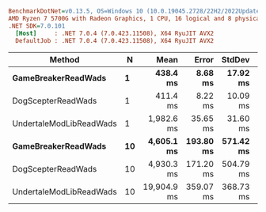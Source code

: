``` ini

BenchmarkDotNet=v0.13.5, OS=Windows 10 (10.0.19045.2728/22H2/2022Update)
AMD Ryzen 7 5700G with Radeon Graphics, 1 CPU, 16 logical and 8 physical cores
.NET SDK=7.0.101
  [Host]     : .NET 7.0.4 (7.0.423.11508), X64 RyuJIT AVX2
  DefaultJob : .NET 7.0.4 (7.0.423.11508), X64 RyuJIT AVX2


```
|                  Method |  N |        Mean |     Error |    StdDev |        Gen0 |        Gen1 |       Gen2 |  Allocated |
|------------------------ |--- |------------:|----------:|----------:|------------:|------------:|-----------:|-----------:|
|     **GameBreakerReadWads** |  **1** |    **438.4 ms** |   **8.68 ms** |  **17.92 ms** |  **11000.0000** |  **10000.0000** |  **3000.0000** |  **239.49 MB** |
|      DogScepterReadWads |  1 |    411.4 ms |   8.22 ms |  10.09 ms |  10000.0000 |   9000.0000 |  3000.0000 |  238.12 MB |
| UndertaleModLibReadWads |  1 |  1,982.6 ms |  35.65 ms |  31.60 ms |  12000.0000 |  11000.0000 |  3000.0000 |  225.32 MB |
|     **GameBreakerReadWads** | **10** |  **4,605.1 ms** | **193.80 ms** | **571.42 ms** | **103000.0000** |  **95000.0000** | **23000.0000** | **2394.93 MB** |
|      DogScepterReadWads | 10 |  4,930.3 ms | 171.20 ms | 504.79 ms | 102000.0000 |  93000.0000 | 23000.0000 | 2381.24 MB |
| UndertaleModLibReadWads | 10 | 19,904.9 ms | 359.07 ms | 368.73 ms | 121000.0000 | 109000.0000 | 32000.0000 | 2253.13 MB |
